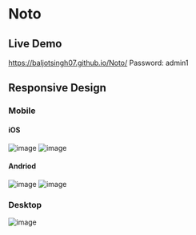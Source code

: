 # Noto
## Live Demo
https://baljotsingh07.github.io/Noto/
Password: admin1
<br>

## Responsive Design

### Mobile

#### iOS
![image](https://user-images.githubusercontent.com/69256558/211221541-a1a3fd79-17af-4d0b-af4d-ae213735b14e.png)
![image](https://user-images.githubusercontent.com/69256558/211221570-46d0ea10-fc03-4ac4-88d1-7444ba134f96.png)


#### Andriod
![image](https://user-images.githubusercontent.com/69256558/211221528-2a8710a1-a455-4e3c-aba9-21e3ed7cf876.png)
![image](https://user-images.githubusercontent.com/69256558/211221595-056625d4-59ec-4092-8f9f-621732d93219.png)


### Desktop
![image](https://user-images.githubusercontent.com/69256558/211221516-febb876e-082b-45f9-9c8c-5d2f8092f85a.png)
